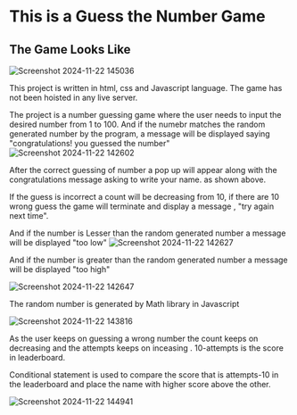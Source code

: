 # This is a Guess the Number Game 

## The Game Looks Like

![Screenshot 2024-11-22 145036](https://github.com/user-attachments/assets/361049fe-c7f1-4c36-9573-5ed093ad3e52)


This project is written in html, css and Javascript language. The game has not been hoisted in any live server. 

The project is a number guessing game where the user needs to input the desired number from 1 to 100.
And if the numebr matches the random generated number by the program, a message will be displayed saying "congratulations! you guessed the number"
![Screenshot 2024-11-22 142602](https://github.com/user-attachments/assets/e33f52f2-13a4-4e12-a658-e3af8c701653)

After the correct guessing of number a pop up will appear along with the congratulations message asking to write your name. as shown above.

If the guess is incorrect a count will be decreasing from 10, if there are 10 wrong guess the game will terminate and display a message , "try again next time".

And if the number is Lesser than the random generated number a message will be displayed "too low"
![Screenshot 2024-11-22 142627](https://github.com/user-attachments/assets/0d484bbe-77a5-4302-a3b3-5ace3bff6fd6)



And if the number is greater than the random generated number a message will be displayed "too high"


![Screenshot 2024-11-22 142647](https://github.com/user-attachments/assets/c1b5d08c-0a67-48db-bed7-0118508b2822)


The random number is generated by Math library in Javascript

![Screenshot 2024-11-22 143816](https://github.com/user-attachments/assets/3010a310-2d70-4919-99b9-4cbff59f8c0d)

As the user keeps on guessing a wrong number the count keeps on decreasing and the attempts keeps on inceasing .
10-attempts is the score in leaderboard. 

Conditional statement is used to compare the score that is attempts-10 in the leaderboard and place the name with higher score above the other.

![Screenshot 2024-11-22 144941](https://github.com/user-attachments/assets/cdaba793-0610-4826-9342-e5e309364be4)



